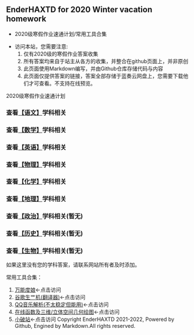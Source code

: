 ## EnderHAXTD  for 2020 Winter vacation homework 
- 2020级寒假作业速通计划/常用工具合集
* 访问本站，您需要注意:
  1.  仅有2020级的寒假作业答案收集
  2.  所有答案均来自于站主从各方的收集，并整合在github页面上，并非原创
  3.  此页面使用Markdown编写，并由Github仓库存储代码与内容
  4.  此页面仅提供答案的链接，答案全部存储于蓝奏云网盘上，您需要下载他们才可查看。不支持在线预览。

2020级寒假作业速通计划
### 查看[【语文】](https://www.baidu.com/)学科相关
### 查看[【数学】](https://www.baidu.com/)学科相关
### 查看[【英语】](https://www.baidu.com/)学科相关
### 查看[【物理】](https://www.baidu.com/)学科相关
### 查看[【化学】](https://www.baidu.com/)学科相关
### 查看[【地理】](https://www.baidu.com/)学科相关
### 查看[【政治】](https://www.baidu.com/)学科相关(暂无)
### 查看[【历史】](https://www.baidu.com/)学科相关(暂无)
### 查看[【生物】](https://www.baidu.com/)学科相关(暂无)
如果这里没有您的学科答案，请联系网站所有者及时添加。

常用工具合集：
1. [万能度娘](https://www.baidu.com/)<-点击访问
2. [谷歌生艹机(翻译器)](https://translate.google.cn/)<-点击访问
3. [QQ音乐解析(不太稳定但能用)](https://music.sonimei.cn/)<-点击访问
4. [在线函数及三维/立体空间几何绘图](https://www.geogebra.org/)<-点击访问
5. [小破站](https://www.bilibili.com/)<-点击访问
Copyright EnderHAXTD 2021-2022, Powered by Github, Engined by Markdown.All rights reserved.
